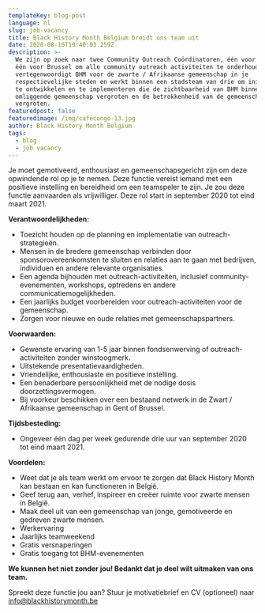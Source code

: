 ```yaml
---
templateKey: blog-post
language: nl
slug: job-vacancy
title: Black History Month Belgium breidt ons team uit
date: 2020-08-16T19:40:03.259Z
description: >-
  We zijn op zoek naar twee Community Outreach Coördinatoren, één voor Gent en
  één voor Brussel om alle community outreach activiteiten te onderhouden. Je
  vertegenwoordigt BHM voor de zwarte / Afrikaanse gemeenschap in je
  respectievelijke steden en werkt binnen een stadsteam van drie om initiatieven
  te ontwikkelen en te implementeren die de zichtbaarheid van BHM binnen de
  omliggende gemeenschap vergroten en de betrokkenheid van de gemeenschap
  vergroten.
featuredpost: false
featuredimage: /img/cafécongo-13.jpg
author: Black History Month Belgium
tags:
  - blog
  - job vacancy
---
```

Je moet gemotiveerd, enthousiast en gemeenschapsgericht zijn om deze opwindende rol op je te nemen. Deze functie vereist iemand met een positieve instelling en bereidheid om een ​​teamspeler te zijn. Je zou deze functie aanvaarden als vrijwilliger. Deze rol start in september 2020 tot eind maart 2021.

**Verantwoordelijkheden:**

* Toezicht houden op de planning en implementatie van outreach-strategieën.
* Mensen in de bredere gemeenschap verbinden door sponsorovereenkomsten te sluiten en relaties aan te gaan met bedrijven, individuen en andere relevante organisaties.
* Een agenda bijhouden met outreach-activiteiten, inclusief community-evenementen, workshops, optredens en andere communicatiemogelijkheden.
* Een jaarlijks budget voorbereiden voor outreach-activiteiten voor de gemeenschap.
* Zorgen voor nieuwe en oude relaties met gemeenschapspartners.

**Voorwaarden:**

* Gewenste ervaring van 1-5 jaar binnen fondsenwerving of outreach-activiteiten zonder winstoogmerk.
* Uitstekende presentatievaardigheden.
* Vriendelijke, enthousiaste en positieve instelling.
* Een benaderbare persoonlijkheid met de nodige dosis doorzettingsvermogen.
* Bij voorkeur beschikken over een bestaand netwerk in de Zwart / Afrikaanse gemeenschap in Gent of Brussel.

**Tijdsbesteding:**

* Ongeveer één dag per week gedurende drie uur van september 2020 tot eind maart 2021.

**Voordelen:**

* Weet dat je als team werkt om ervoor te zorgen dat Black History Month kan bestaan ​​en kan functioneren in België.
* Geef terug aan, verhef, inspireer en creëer ruimte voor zwarte mensen in België.
* Maak deel uit van een gemeenschap van jonge, gemotiveerde en gedreven zwarte mensen.
* Werkervaring
* Jaarlijks teamweekend
* Gratis versnaperingen
* Gratis toegang tot BHM-evenementen

**We kunnen het niet zonder jou! Bedankt dat je deel wilt uitmaken van ons team.**



Spreekt deze functie jou aan? Stuur je motivatiebrief en CV (optioneel) naar info@blackhistorymonth.be
